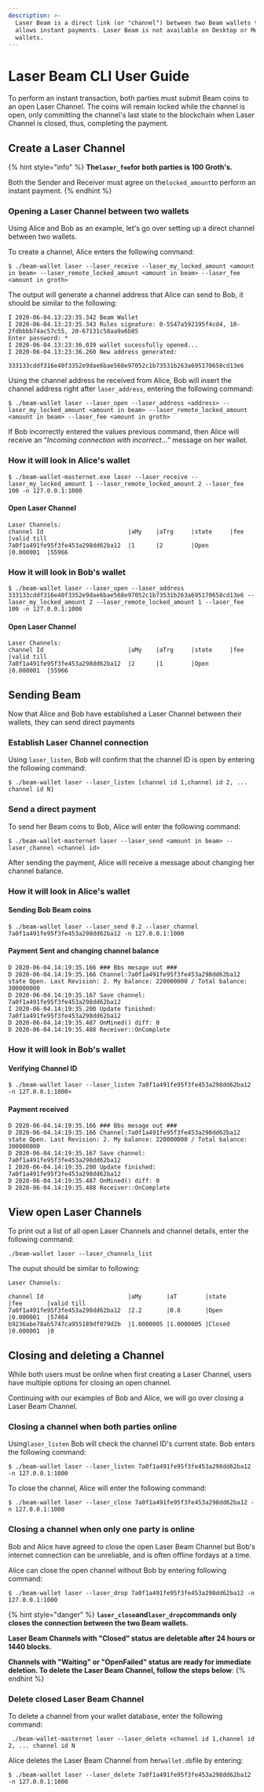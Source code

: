 ```yaml
---
description: >-
  Laser Beam is a direct link (or "channel") between two Beam wallets that
  allows instant payments. Laser Beam is not available on Desktop or Mobile
  wallets.
---
```


# Laser Beam CLI User Guide

To perform an instant transaction, both parties must submit Beam coins to an open Laser Channel. The coins will remain locked while the channel is open, only committing the channel's last state to the blockchain when Laser Channel is closed, thus, completing the payment.

## Create a Laser Channel

{% hint style="info" %}
**The`laser_fee`for both parties is 100 Groth's.**&#x20;

Both the Sender and Receiver must agree on the`locked_amount`to perform an instant payment.
{% endhint %}

### Opening a Laser Channel between two wallets

Using Alice and Bob as an example, let's go over setting up a direct channel between two wallets.

To create a channel, Alice enters the following command:

```
$ ./beam-wallet laser --laser_receive --laser_my_locked_amount <amount in beam> --laser_remote_locked_amount <amount in beam> --laser_fee <amount in groth>
```

The output will generate a channel address that Alice can send to Bob, it should be similar to the following:

```
I 2020-06-04.13:23:35.342 Beam Wallet
I 2020-06-04.13:23:35.343 Rules signature: 0-5547a592195f4cd4, 10-2fdbbbb74ac57c55, 20-67131c58aa9a6b85
Enter password: *
I 2020-06-04.13:23:36.039 wallet sucessfully opened...
I 2020-06-04.13:23:36.260 New address generated:

333133cddf316e40f3352e9dae6bae568e97052c1b73531b263a695170658cd13e6
```

Using the channel address he received from Alice, Bob will insert the channel address right after `laser_address`, entering the following command:

```
$ ./beam-wallet laser --laser_open --laser_address <address> --laser_my_locked_amount <amount in beam> --laser_remote_locked_amount <amount in beam> --laser_fee <amount in groth>
```

If Bob incorrectly entered the values previous command, then Alice will receive an “_Incoming connection with incorrect…_” message on her wallet.

### How it will look in Alice's wallet

```
$ ./beam-wallet-masternet.exe laser --laser_receive --laser_my_locked_amount 1 --laser_remote_locked_amount 2 --laser_fee 100 -n 127.0.0.1:1000
```

#### Open Laser Channel

```
Laser Channels:
channel Id                        |aMy    |aTrg     |state     |fee       |valid till
7a0f1a491fe95f3fe453a298dd62ba12  |1      |2        |Open      |0.000001  |55966
```

### How it will look in Bob's wallet

```
$ ./beam-wallet laser --laser_open --laser_address 333133cddf316e40f3352e9dae6bae568e97052c1b73531b263a695170658cd13e6 --laser_my_locked_amount 2 --laser_remote_locked_amount 1 --laser_fee 100 -n 127.0.0.1:1000
```

#### Open Laser Channel

```
Laser Channels:
channel Id                        |aMy    |aTrg     |state     |fee       |valid till
7a0f1a491fe95f3fe453a298dd62ba12  |2      |1        |Open      |0.000001  |55966
```

## Sending Beam

Now that Alice and Bob have established a Laser Channel between their wallets, they can send direct payments

### Establish Laser Channel connection

Using `laser_listen`, Bob will confirm that the channel ID is open by entering the following command:&#x20;

```
$ ./beam-wallet laser --laser_listen [channel id 1,channel id 2, ... channel id N]
```

### Send a direct payment

To send her Beam coins to Bob, Alice will enter the following command:

```
$ ./beam-wallet-masternet laser --laser_send <amount in beam> --laser_channel <channel id>
```

After sending the payment, Alice will receive a message about changing her channel balance.

### How it will look in Alice's wallet

#### Sending Bob Beam coins

```
$ ./beam-wallet laser --laser_send 0.2 --laser_channel 7a0f1a491fe95f3fe453a298dd62ba12 -n 127.0.0.1:1000
```

#### Payment Sent and changing channel balance

```
D 2020-06-04.14:19:35.166 ### Bbs mesage out ###
D 2020-06-04.14:19:35.166 Channel:7a0f1a491fe95f3fe453a298dd62ba12 state Open. Last Revision: 2. My balance: 220000000 / Total balance: 300000000
D 2020-06-04.14:19:35.167 Save channel: 7a0f1a491fe95f3fe453a298dd62ba12
I 2020-06-04.14:19:35.200 Update finished: 7a0f1a491fe95f3fe453a298dd62ba12
D 2020-06-04.14:19:35.487 OnMined() diff: 0
D 2020-06-04.14:19:35.488 Receiver::OnComplete
```

### How it will look in Bob's wallet

#### Verifying Channel ID

```
$ ./beam-wallet laser --laser_listen 7a0f1a491fe95f3fe453a298dd62ba12 -n 127.0.0.1:1000»
```

#### Payment received

```
D 2020-06-04.14:19:35.166 ### Bbs mesage out ###
D 2020-06-04.14:19:35.166 Channel:7a0f1a491fe95f3fe453a298dd62ba12 state Open. Last Revision: 2. My balance: 220000000 / Total balance: 300000000
D 2020-06-04.14:19:35.167 Save channel: 7a0f1a491fe95f3fe453a298dd62ba12
I 2020-06-04.14:19:35.200 Update finished: 7a0f1a491fe95f3fe453a298dd62ba12
D 2020-06-04.14:19:35.487 OnMined() diff: 0
D 2020-06-04.14:19:35.488 Receiver::OnComplete
```

## View open Laser Channels

To print out a list of all open Laser Channels and channel details, enter the following command:

```
./beam-wallet laser --laser_channels_list 
```

The ouput should be similar to following:

```
Laser Channels:

channel Id                        |aMy       |aT        |state     |fee       |valid till
7a0f1a491fe95f3fe453a298dd62ba12  |2.2       |0.8       |Open      |0.000001  |57464
b9236abe78ab5747ca955189df079d2b  |1.0000005 |1.0000005 |Closed    |0.000001  |0
```

## Closing and deleting a Channel

While both users must be online when first creating a Laser Channel, users have multiple options for closing an open channel.

Continuing with our examples of Bob and Alice, we will go over closing a Laser Beam Channel.

### Closing a channel when both parties online

Using`laser_listen` Bob will check the channel ID's current state. Bob enters the following command:

```
$ ./beam-wallet laser --laser_listen 7a0f1a491fe95f3fe453a298dd62ba12 -n 127.0.0.1:1000
```

To close the channel, Alice will enter the following command:

```
$ ./beam-wallet laser --laser_close 7a0f1a491fe95f3fe453a298dd62ba12 -n 127.0.0.1:1000
```

### Closing a channel when only one party is online

Bob and Alice have agreed to close the open Laser Beam Channel but Bob's internet connection can be unreliable, and is often offline fordays at a time.&#x20;

Alice can close the open channel without Bob by entering following command:

```
$ ./beam-wallet laser --laser_drop 7a0f1a491fe95f3fe453a298dd62ba12 -n 127.0.0.1:1000
```

{% hint style="danger" %}
**`laser_close`and`laser_drop`commands only closes the connection between the two Beam wallets.**&#x20;

**Laser Beam Channels with "Closed" status are deletable after 24 hours or 1440 blocks.**

**Channels with "Waiting" or "OpenFailed" status are ready for immediate deletion. To delete the Laser Beam Channel, follow the steps below**:
{% endhint %}

### Delete closed Laser Beam Channel

To delete a channel from your wallet database, enter the following command:

```
 ./beam-wallet-masternet laser --laser_delete <channel id 1,channel id 2, ... channel id N
```

Alice deletes the Laser Beam Channel from her`wallet.db`file by entering:

```
$ ./beam-wallet laser --laser_delete 7a0f1a491fe95f3fe453a298dd62ba12 -n 127.0.0.1:1000
```
